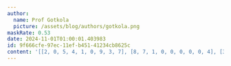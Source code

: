 ```yaml
---
author:
  name: Prof Gotkola
  picture: /assets/blog/authors/gotkola.png
maskRate: 0.53
date: 2024-11-01T01:00:01.403983
id: 9f666cfe-97ec-11ef-b451-41234cb8625c
content: '[[2, 0, 5, 4, 1, 0, 9, 3, 7], [8, 7, 1, 0, 0, 0, 0, 0, 4], [3, 4, 0, 5, 7, 6, 0, 0, 8], [0, 0, 0, 0, 0, 5, 0, 8, 6], [0, 0, 8, 0, 0, 9, 0, 4, 1], [6, 0, 4, 7, 0, 0, 5, 0, 0], [4, 0, 6, 0, 0, 0, 1, 0, 0], [9, 0, 7, 0, 2, 1, 0, 0, 0], [0, 0, 3, 6, 0, 4, 8, 0, 0]]'
---
```


